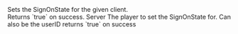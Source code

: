 <function name="SetSignonState" parent="HolyLib" type="libraryfunc">
	<description>
		Sets the SignOnState for the given client.<br>
		Returns `true` on success.
	</description>
	<realm>Server</realm>
	<args>
		<arg name="ply" type="Player">The player to set the SignOnState for. Can also be the userID</arg>
		<arg name="signOnState" type="number"></arg>
		<arg name="spawnCount" type="number"></arg>
	</args>
	<rets>
		<ret name="success" type="boolean">returns `true` on success</ret>
	</rets>
</function>